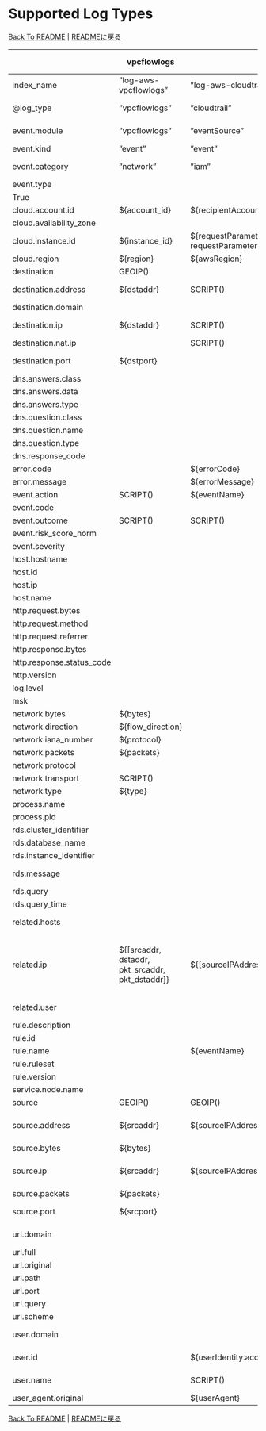 # Supported Log Types

[Back To README](../README.md) | [READMEに戻る](../README_ja.md)

|                         |                  vpcflowlogs                  |                                                                           cloudtrail                                                                            |          networkfirewall           |                                                                                                                                                                                                 guardduty                                                                                                                                                                                                  |                                                                                                                                                                                                                                                                                      securityhub                                                                                                                                                                                                                                                                                      |             nlb              |                alb                 |           clb            |      s3accesslog      | cloudfront-realtime | cloudfront-standard |           waf           |   route53resolver   |       rds-postgresql       |       rds-mysql-audit        | rds-mysql-general |              rds-mysql-error              | rds-mysql-slowquery |      msk       |    workspaces-event    |     workspaces-inventory     |                                            directory-service                                            |                                                 fsx-win                                                 |                                              windows-event                                              |   linux-secure   | linux-os-syslog |
|-------------------------|-----------------------------------------------|-----------------------------------------------------------------------------------------------------------------------------------------------------------------|------------------------------------|------------------------------------------------------------------------------------------------------------------------------------------------------------------------------------------------------------------------------------------------------------------------------------------------------------------------------------------------------------------------------------------------------------|---------------------------------------------------------------------------------------------------------------------------------------------------------------------------------------------------------------------------------------------------------------------------------------------------------------------------------------------------------------------------------------------------------------------------------------------------------------------------------------------------------------------------------------------------------------------------------------|------------------------------|------------------------------------|--------------------------|-----------------------|---------------------|---------------------|-------------------------|---------------------|----------------------------|------------------------------|-------------------|-------------------------------------------|---------------------|----------------|------------------------|------------------------------|---------------------------------------------------------------------------------------------------------|---------------------------------------------------------------------------------------------------------|---------------------------------------------------------------------------------------------------------|------------------|-----------------|
|index_name               |”log-aws-vpcflowlogs”                          |”log-aws-cloudtrail”                                                                                                                                             |”log-aws-networkfirewall”           |”log-aws-guardduty”                                                                                                                                                                                                                                                                                                                                                                                         |”log-aws-securityhub”                                                                                                                                                                                                                                                                                                                                                                                                                                                                                                                                                                  |”log-aws-elb”                 |”log-aws-elb”                       |”log-aws-elb”             |”log-aws-s3accesslog”  |”log-aws-cloudfront” |”log-aws-cloudfront” |”log-aws-waf”            |”log-aws-r53resolver”|”log-aws-rds-postgresql”    |”log-aws-rds-mysql”           |”log-aws-rds-mysql”|”log-aws-rds-mysql”                        |”log-aws-rds-mysql”  |”log-aws-msk”   |”log-aws-workspaces”    |”log-aws-workspaces”          |”log-aws-directory-service”                                                                              |”log-aws-fsx-win”                                                                                        |”log-win-event”                                                                                          |”log-linux-secure”|”log-linux-os”   |
|@log_type                |”vpcflowlogs”                                  |”cloudtrail”                                                                                                                                                     |”networkfirewall”                   |”guardduty”                                                                                                                                                                                                                                                                                                                                                                                                 |”securityhub”                                                                                                                                                                                                                                                                                                                                                                                                                                                                                                                                                                          |”nlb”                         |”alb”                               |”clb”                     |”s3accesslog”          |”cloudfront-realtime”|”cloudfront-standard”|”waf”                    |”route53resolver”    |”rds-postgresql”            |”rds-mysql-audit”             |”rds-mysql-general”|”rds-mysql-error”                          |”rds-mysql-slowquery”|”msk”           |”workspaces-event”      |”workspaces-inventory”        |”directory-service”                                                                                      |”fsx-win”                                                                                                |”windows-event”                                                                                          |”linux-secure”    |”linux-os-syslog”|
|event.module             |”vpcflowlogs”                                  |”eventSource”                                                                                                                                                    |”event.event_type”                  |”guardduty”                                                                                                                                                                                                                                                                                                                                                                                                 |SCRIPT()                                                                                                                                                                                                                                                                                                                                                                                                                                                                                                                                                                               |”nlb”                         |”alb”                               |”clb”                     |”s3accesslog”          |”cloudfront-realtime”|”cloudfront-standard”|”waf”                    |”route53resolver”    |”rds-postgresql”            |”audit”                       |”general”          |”error”                                    |”slowquery”          |”msk”           |”workspaces-event”      |”workspaces-inventory”        |”Event.System.Channel”                                                                                   |”Event.System.Channel”                                                                                   |”Event.System.Channel”                                                                                   |”linux-secure”    |”linux-os-syslog”|
|event.kind               |”event”                                        |”event”                                                                                                                                                          |SCRIPT()                            |”alert”                                                                                                                                                                                                                                                                                                                                                                                                     |”alert”                                                                                                                                                                                                                                                                                                                                                                                                                                                                                                                                                                                |”event”                       |”event”                             |”event”                   |”event”                |”event”              |”event”              |”alert”                  |”event”              |                            |                              |                   |                                           |                     |                |”event”                 |”state”                       |”event”                                                                                                  |”event”                                                                                                  |”event”                                                                                                  |”event”           |”event”          |
|event.category           |”network”                                      |”iam”                                                                                                                                                            |”network”                           |SCRIPT()                                                                                                                                                                                                                                                                                                                                                                                                    |SCRIPT()                                                                                                                                                                                                                                                                                                                                                                                                                                                                                                                                                                               |”network”                     |”web”                               |”web”                     |”web”                  |”web”                |”web”                |”web”                    |”network”            |SCRIPT()                    |”database”                    |”database”         |”database”                                 |”database”           |                |”[authentication, host]”|”[host]”                      |                                                                                                         |                                                                                                         |                                                                                                         |SCRIPT()          |SCRIPT()         |
|event.type               |                                               |                                                                                                                                                                 |                                    |                                                                                                                                                                                                                                                                                                                                                                                                            |                                                                                                                                                                                                                                                                                                                                                                                                                                                                                                                                                                                       |                              |                                    |                          |                       |                     |                     |                         |                     |                            |                              |                   |                                           |                     |                |”[info]”                |”[info]”                      |                                                                                                         |                                                                                                         |                                                                                                         |                  |                 |
|True                     |                                               |                                                                                                                                                                 |                                    |                                                                                                                                                                                                                                                                                                                                                                                                            |                                                                                                                                                                                                                                                                                                                                                                                                                                                                                                                                                                                       |                              |                                    |                          |                       |                     |                     |                         |                     |                            |                              |                   |                                           |                     |                |SCRIPT()                |                              |                                                                                                         |                                                                                                         |                                                                                                         |                  |                 |
|cloud.account.id         |${account_id}                                  |${recipientAccountId}                                                                                                                                            |[FromS3Key]                         |[FromS3Key]                                                                                                                                                                                                                                                                                                                                                                                                 |${AwsAccountId}                                                                                                                                                                                                                                                                                                                                                                                                                                                                                                                                                                        |[FromS3Key]                   |[FromS3Key]                         |[FromS3Key]               |[FromS3Key]            |[FromS3Key]          |[FromS3Key]          |SCRIPT()                 |[FromS3Key]          |[FromS3Key]                 |[FromS3Key]                   |[FromS3Key]        |[FromS3Key]                                |[FromS3Key]          |[FromS3Key]     |[FromS3Key]             |[FromS3Key]                   |[FromS3Key]                                                                                              |[FromS3Key]                                                                                              |[FromS3Key]                                                                                              |[FromS3Key]       |[FromS3Key]      |
|cloud.availability_zone  |                                               |                                                                                                                                                                 |${availability_zone}                |                                                                                                                                                                                                                                                                                                                                                                                                            |                                                                                                                                                                                                                                                                                                                                                                                                                                                                                                                                                                                       |                              |                                    |                          |                       |                     |                     |                         |                     |                            |                              |                   |                                           |                     |                |                        |                              |                                                                                                         |                                                                                                         |                                                                                                         |                  |                 |
|cloud.instance.id        |${instance_id}                                 |${requestParameters.instanceId responseElements.instancesSet.items.0.instanceId requestParameters.DescribeInstanceCreditSpecificationsRequest.InstanceId.content}|                                    |${resource.instanceDetails.instanceId}                                                                                                                                                                                                                                                                                                                                                                      |SCRIPT()                                                                                                                                                                                                                                                                                                                                                                                                                                                                                                                                                                               |                              |                                    |                          |                       |                     |                     |                         |${instance}          |                            |                              |                   |                                           |                     |                |                        |                              |                                                                                                         |                                                                                                         |SCRIPT()                                                                                                 |SCRIPT()          |SCRIPT()         |
|cloud.region             |${region}                                      |${awsRegion}                                                                                                                                                     |[FromS3Key]                         |[FromS3Key]                                                                                                                                                                                                                                                                                                                                                                                                 |${Resources.0.Region}                                                                                                                                                                                                                                                                                                                                                                                                                                                                                                                                                                  |[FromS3Key]                   |[FromS3Key]                         |[FromS3Key]               |SCRIPT()               |”global”             |”global”             |SCRIPT()                 |${region}            |[FromS3Key]                 |[FromS3Key]                   |[FromS3Key]        |[FromS3Key]                                |[FromS3Key]          |[FromS3Key]     |[FromS3Key]             |[FromS3Key]                   |[FromS3Key]                                                                                              |[FromS3Key]                                                                                              |[FromS3Key]                                                                                              |[FromS3Key]       |[FromS3Key]      |
|destination              |GEOIP()                                        |                                                                                                                                                                 |GEOIP()                             |GEOIP()                                                                                                                                                                                                                                                                                                                                                                                                     |GEOIP()                                                                                                                                                                                                                                                                                                                                                                                                                                                                                                                                                                                |GEOIP()                       |GEOIP()                             |GEOIP()                   |                       |                     |                     |                         |                     |                            |                              |                   |                                           |                     |                |                        |                              |GEOIP()                                                                                                  |GEOIP()                                                                                                  |GEOIP()                                                                                                  |                  |                 |
|destination.address      |${dstaddr}                                     |SCRIPT()                                                                                                                                                         |                                    |SCRIPT()                                                                                                                                                                                                                                                                                                                                                                                                    |${ProductFields.aws/guardduty/resource/instanceDetails/networkInterfaces.0_/privateIpAddress ProductFields.aws/guardduty/service/action/networkConnectionAction/localIpDetails/ipAddressV4}                                                                                                                                                                                                                                                                                                                                                                                            |${destination_ip}             |${target_ip}                        |${backend_ip}             |${EndPoint}            |                     |                     |                         |                     |                            |                              |                   |                                           |                     |                |                        |                              |                                                                                                         |                                                                                                         |                                                                                                         |                  |                 |
|destination.domain       |                                               |                                                                                                                                                                 |                                    |                                                                                                                                                                                                                                                                                                                                                                                                            |                                                                                                                                                                                                                                                                                                                                                                                                                                                                                                                                                                                       |                              |                                    |                          |${EndPoint}            |                     |                     |                         |                     |                            |                              |                   |                                           |                     |                |                        |                              |                                                                                                         |                                                                                                         |                                                                                                         |                  |                 |
|destination.ip           |${dstaddr}                                     |SCRIPT()                                                                                                                                                         |${event.dest_ip}                    |SCRIPT()                                                                                                                                                                                                                                                                                                                                                                                                    |${ProductFields.aws/guardduty/resource/instanceDetails/networkInterfaces.0_/privateIpAddress ProductFields.aws/guardduty/service/action/networkConnectionAction/localIpDetails/ipAddressV4}                                                                                                                                                                                                                                                                                                                                                                                            |${destination_ip}             |${target_ip}                        |${backend_ip}             |                       |                     |                     |                         |                     |                            |                              |                   |                                           |                     |                |                        |                              |${Event.EventData.Data.DestAddress}                                                                      |${Event.EventData.Data.DestAddress}                                                                      |${Event.EventData.Data.DestAddress}                                                                      |                  |                 |
|destination.nat.ip       |                                               |SCRIPT()                                                                                                                                                         |                                    |SCRIPT()                                                                                                                                                                                                                                                                                                                                                                                                    |${ProductFields.aws/guardduty/resource/instanceDetails/networkInterfaces.0_/publicIp}                                                                                                                                                                                                                                                                                                                                                                                                                                                                                                  |                              |                                    |                          |                       |                     |                     |                         |                     |                            |                              |                   |                                           |                     |                |                        |                              |                                                                                                         |                                                                                                         |                                                                                                         |                  |                 |
|destination.port         |${dstport}                                     |                                                                                                                                                                 |${event.dest_port}                  |SCRIPT()                                                                                                                                                                                                                                                                                                                                                                                                    |${ProductFields.aws/guardduty/service/action/portProbeAction/portProbeDetails/localPortDetails.0_/port ProductFields.aws/guardduty/service/action/networkConnectionAction/localPortDetails/port}                                                                                                                                                                                                                                                                                                                                                                                       |${destination_port}           |${target_port}                      |${backend_port}           |                       |                     |                     |                         |                     |                            |                              |                   |                                           |                     |                |                        |                              |${Event.EventData.Data.DestPort}                                                                         |${Event.EventData.Data.DestPort}                                                                         |${Event.EventData.Data.DestPort}                                                                         |                  |                 |
|dns.answers.class        |                                               |                                                                                                                                                                 |                                    |                                                                                                                                                                                                                                                                                                                                                                                                            |                                                                                                                                                                                                                                                                                                                                                                                                                                                                                                                                                                                       |                              |                                    |                          |                       |                     |                     |                         |${answers.0.Class}   |                            |                              |                   |                                           |                     |                |                        |                              |                                                                                                         |                                                                                                         |                                                                                                         |                  |                 |
|dns.answers.data         |                                               |                                                                                                                                                                 |                                    |                                                                                                                                                                                                                                                                                                                                                                                                            |                                                                                                                                                                                                                                                                                                                                                                                                                                                                                                                                                                                       |                              |                                    |                          |                       |                     |                     |                         |SCRIPT()             |                            |                              |                   |                                           |                     |                |                        |                              |                                                                                                         |                                                                                                         |                                                                                                         |                  |                 |
|dns.answers.type         |                                               |                                                                                                                                                                 |                                    |                                                                                                                                                                                                                                                                                                                                                                                                            |                                                                                                                                                                                                                                                                                                                                                                                                                                                                                                                                                                                       |                              |                                    |                          |                       |                     |                     |                         |${answers.0.Type}    |                            |                              |                   |                                           |                     |                |                        |                              |                                                                                                         |                                                                                                         |                                                                                                         |                  |                 |
|dns.question.class       |                                               |                                                                                                                                                                 |                                    |                                                                                                                                                                                                                                                                                                                                                                                                            |                                                                                                                                                                                                                                                                                                                                                                                                                                                                                                                                                                                       |                              |                                    |                          |                       |                     |                     |                         |${query_class}       |                            |                              |                   |                                           |                     |                |                        |                              |                                                                                                         |                                                                                                         |                                                                                                         |                  |                 |
|dns.question.name        |                                               |                                                                                                                                                                 |                                    |${service.action.dnsRequestAction.domain}                                                                                                                                                                                                                                                                                                                                                                   |${ProductFields.aws/guardduty/service/action/dnsRequestAction/domain}                                                                                                                                                                                                                                                                                                                                                                                                                                                                                                                  |                              |                                    |                          |                       |                     |                     |                         |SCRIPT()             |                            |                              |                   |                                           |                     |                |                        |                              |                                                                                                         |                                                                                                         |                                                                                                         |                  |                 |
|dns.question.type        |                                               |                                                                                                                                                                 |                                    |                                                                                                                                                                                                                                                                                                                                                                                                            |                                                                                                                                                                                                                                                                                                                                                                                                                                                                                                                                                                                       |                              |                                    |                          |                       |                     |                     |                         |${query_type}        |                            |                              |                   |                                           |                     |                |                        |                              |                                                                                                         |                                                                                                         |                                                                                                         |                  |                 |
|dns.response_code        |                                               |                                                                                                                                                                 |                                    |                                                                                                                                                                                                                                                                                                                                                                                                            |                                                                                                                                                                                                                                                                                                                                                                                                                                                                                                                                                                                       |                              |                                    |                          |                       |                     |                     |                         |${rcode}             |                            |                              |                   |                                           |                     |                |                        |                              |                                                                                                         |                                                                                                         |                                                                                                         |                  |                 |
|error.code               |                                               |${errorCode}                                                                                                                                                     |                                    |                                                                                                                                                                                                                                                                                                                                                                                                            |                                                                                                                                                                                                                                                                                                                                                                                                                                                                                                                                                                                       |                              |                                    |                          |                       |                     |                     |                         |                     |                            |                              |                   |                                           |                     |                |                        |                              |${Event.System.Status}                                                                                   |${Event.System.Status}                                                                                   |${Event.System.Status}                                                                                   |                  |                 |
|error.message            |                                               |${errorMessage}                                                                                                                                                  |                                    |                                                                                                                                                                                                                                                                                                                                                                                                            |                                                                                                                                                                                                                                                                                                                                                                                                                                                                                                                                                                                       |                              |                                    |                          |                       |                     |                     |                         |                     |                            |                              |                   |                                           |                     |                |                        |                              |                                                                                                         |                                                                                                         |                                                                                                         |                  |                 |
|event.action             |SCRIPT()                                       |${eventName}                                                                                                                                                     |${event.alert.action}               |                                                                                                                                                                                                                                                                                                                                                                                                            |                                                                                                                                                                                                                                                                                                                                                                                                                                                                                                                                                                                       |                              |                                    |                          |                       |                     |                     |${action}                |                     |SCRIPT()                    |                              |                   |                                           |                     |                |                        |                              |SCRIPT()                                                                                                 |SCRIPT()                                                                                                 |SCRIPT()                                                                                                 |SCRIPT()          |SCRIPT()         |
|event.code               |                                               |                                                                                                                                                                 |                                    |                                                                                                                                                                                                                                                                                                                                                                                                            |                                                                                                                                                                                                                                                                                                                                                                                                                                                                                                                                                                                       |                              |                                    |                          |                       |                     |                     |                         |                     |                            |                              |                   |                                           |                     |                |                        |                              |${Event.System.EventID}                                                                                  |${Event.System.EventID}                                                                                  |${Event.System.EventID}                                                                                  |                  |                 |
|event.outcome            |SCRIPT()                                       |SCRIPT()                                                                                                                                                         |                                    |                                                                                                                                                                                                                                                                                                                                                                                                            |                                                                                                                                                                                                                                                                                                                                                                                                                                                                                                                                                                                       |                              |                                    |                          |                       |                     |                     |                         |                     |SCRIPT()                    |                              |                   |                                           |                     |                |”success”               |                              |SCRIPT()                                                                                                 |SCRIPT()                                                                                                 |SCRIPT()                                                                                                 |SCRIPT()          |SCRIPT()         |
|event.risk_score_norm    |                                               |                                                                                                                                                                 |                                    |                                                                                                                                                                                                                                                                                                                                                                                                            |${Severity.Normalized}                                                                                                                                                                                                                                                                                                                                                                                                                                                                                                                                                                 |                              |                                    |                          |                       |                     |                     |                         |                     |                            |                              |                   |                                           |                     |                |                        |                              |                                                                                                         |                                                                                                         |                                                                                                         |                  |                 |
|event.severity           |                                               |                                                                                                                                                                 |${event.alert.severity}             |${severity}                                                                                                                                                                                                                                                                                                                                                                                                 |${Severity.Product}                                                                                                                                                                                                                                                                                                                                                                                                                                                                                                                                                                    |                              |                                    |                          |                       |                     |                     |                         |                     |                            |                              |                   |                                           |                     |                |                        |                              |                                                                                                         |                                                                                                         |                                                                                                         |                  |                 |
|host.hostname            |                                               |                                                                                                                                                                 |                                    |                                                                                                                                                                                                                                                                                                                                                                                                            |                                                                                                                                                                                                                                                                                                                                                                                                                                                                                                                                                                                       |                              |                                    |                          |                       |                     |                     |                         |                     |                            |                              |                   |                                           |                     |                |                        |${ComputerName}               |                                                                                                         |                                                                                                         |                                                                                                         |${hostname}       |${hostname}      |
|host.id                  |                                               |                                                                                                                                                                 |                                    |                                                                                                                                                                                                                                                                                                                                                                                                            |                                                                                                                                                                                                                                                                                                                                                                                                                                                                                                                                                                                       |                              |                                    |                          |                       |                     |                     |                         |                     |                            |                              |                   |                                           |                     |                |${workspaceId}          |${WorkspaceId}                |                                                                                                         |                                                                                                         |                                                                                                         |                  |                 |
|host.ip                  |                                               |                                                                                                                                                                 |                                    |                                                                                                                                                                                                                                                                                                                                                                                                            |                                                                                                                                                                                                                                                                                                                                                                                                                                                                                                                                                                                       |                              |                                    |                          |                       |                     |                     |                         |                     |                            |                              |                   |                                           |                     |                |                        |${IpAddress}                  |                                                                                                         |                                                                                                         |                                                                                                         |                  |                 |
|host.name                |                                               |                                                                                                                                                                 |                                    |                                                                                                                                                                                                                                                                                                                                                                                                            |                                                                                                                                                                                                                                                                                                                                                                                                                                                                                                                                                                                       |                              |                                    |                          |                       |                     |                     |                         |                     |                            |                              |                   |                                           |                     |                |                        |${ComputerName}               |${Event.System.Computer}                                                                                 |${Event.System.Computer}                                                                                 |${Event.System.Computer}                                                                                 |                  |                 |
|http.request.bytes       |                                               |                                                                                                                                                                 |                                    |                                                                                                                                                                                                                                                                                                                                                                                                            |                                                                                                                                                                                                                                                                                                                                                                                                                                                                                                                                                                                       |${received_bytes}             |${received_bytes}                   |${received_bytes}         |                       |${cs_bytes}          |${cs_bytes}          |                         |                     |                            |                              |                   |                                           |                     |                |                        |                              |                                                                                                         |                                                                                                         |                                                                                                         |                  |                 |
|http.request.method      |                                               |                                                                                                                                                                 |${event.http.http_method}           |                                                                                                                                                                                                                                                                                                                                                                                                            |                                                                                                                                                                                                                                                                                                                                                                                                                                                                                                                                                                                       |                              |${http_method}                      |${http_method}            |${RequestURI_operation}|${cs_method}         |${cs_method}         |${httpRequest.httpMethod}|                     |                            |                              |                   |                                           |                     |                |                        |                              |                                                                                                         |                                                                                                         |                                                                                                         |                  |                 |
|http.request.referrer    |                                               |                                                                                                                                                                 |                                    |                                                                                                                                                                                                                                                                                                                                                                                                            |                                                                                                                                                                                                                                                                                                                                                                                                                                                                                                                                                                                       |                              |                                    |                          |${Referrer}            |${cs_referer}        |${cs_referer}        |SCRIPT()                 |                     |                            |                              |                   |                                           |                     |                |                        |                              |                                                                                                         |                                                                                                         |                                                                                                         |                  |                 |
|http.response.bytes      |                                               |                                                                                                                                                                 |                                    |                                                                                                                                                                                                                                                                                                                                                                                                            |                                                                                                                                                                                                                                                                                                                                                                                                                                                                                                                                                                                       |${sent_bytes}                 |${sent_bytes}                       |${sent_bytes}             |${BytesSent}           |${sc_bytes}          |${sc_bytes}          |                         |                     |                            |                              |                   |                                           |                     |                |                        |                              |                                                                                                         |                                                                                                         |                                                                                                         |                  |                 |
|http.response.status_code|                                               |                                                                                                                                                                 |                                    |                                                                                                                                                                                                                                                                                                                                                                                                            |                                                                                                                                                                                                                                                                                                                                                                                                                                                                                                                                                                                       |                              |${elb_status_code}                  |${elb_status_code}        |${HTTPstatus}          |${sc_status}         |${sc_status}         |                         |                     |                            |                              |                   |                                           |                     |                |                        |                              |                                                                                                         |                                                                                                         |                                                                                                         |                  |                 |
|http.version             |                                               |                                                                                                                                                                 |                                    |                                                                                                                                                                                                                                                                                                                                                                                                            |                                                                                                                                                                                                                                                                                                                                                                                                                                                                                                                                                                                       |                              |${http_version}                     |${http_version}           |                       |SCRIPT()             |SCRIPT()             |SCRIPT()                 |                     |                            |                              |                   |                                           |                     |                |                        |                              |                                                                                                         |                                                                                                         |                                                                                                         |                  |                 |
|log.level                |                                               |                                                                                                                                                                 |                                    |                                                                                                                                                                                                                                                                                                                                                                                                            |                                                                                                                                                                                                                                                                                                                                                                                                                                                                                                                                                                                       |                              |                                    |                          |                       |                     |                     |                         |                     |${postgresql_log_level}     |                              |                   |${mysql_log_level}                         |                     |${msk_log_level}|                        |                              |                                                                                                         |                                                                                                         |                                                                                                         |                  |                 |
|msk                      |                                               |                                                                                                                                                                 |                                    |                                                                                                                                                                                                                                                                                                                                                                                                            |                                                                                                                                                                                                                                                                                                                                                                                                                                                                                                                                                                                       |                              |                                    |                          |                       |                     |                     |                         |                     |                            |                              |                   |                                           |                     |SCRIPT()        |                        |                              |                                                                                                         |                                                                                                         |                                                                                                         |                  |                 |
|network.bytes            |${bytes}                                       |                                                                                                                                                                 |${event.netflow.bytes}              |                                                                                                                                                                                                                                                                                                                                                                                                            |                                                                                                                                                                                                                                                                                                                                                                                                                                                                                                                                                                                       |                              |                                    |                          |                       |                     |                     |                         |                     |                            |                              |                   |                                           |                     |                |                        |                              |                                                                                                         |                                                                                                         |                                                                                                         |                  |                 |
|network.direction        |${flow_direction}                              |                                                                                                                                                                 |                                    |SCRIPT()                                                                                                                                                                                                                                                                                                                                                                                                    |                                                                                                                                                                                                                                                                                                                                                                                                                                                                                                                                                                                       |                              |                                    |                          |                       |                     |                     |                         |                     |                            |                              |                   |                                           |                     |                |                        |                              |                                                                                                         |                                                                                                         |                                                                                                         |                  |                 |
|network.iana_number      |${protocol}                                    |                                                                                                                                                                 |                                    |                                                                                                                                                                                                                                                                                                                                                                                                            |                                                                                                                                                                                                                                                                                                                                                                                                                                                                                                                                                                                       |                              |                                    |                          |                       |                     |                     |                         |                     |                            |                              |                   |                                           |                     |                |                        |                              |                                                                                                         |                                                                                                         |                                                                                                         |                  |                 |
|network.packets          |${packets}                                     |                                                                                                                                                                 |${event.netflow.pkts}               |                                                                                                                                                                                                                                                                                                                                                                                                            |                                                                                                                                                                                                                                                                                                                                                                                                                                                                                                                                                                                       |                              |                                    |                          |                       |                     |                     |                         |                     |                            |                              |                   |                                           |                     |                |                        |                              |                                                                                                         |                                                                                                         |                                                                                                         |                  |                 |
|network.protocol         |                                               |                                                                                                                                                                 |${event.app_proto}                  |                                                                                                                                                                                                                                                                                                                                                                                                            |                                                                                                                                                                                                                                                                                                                                                                                                                                                                                                                                                                                       |                              |                                    |                          |                       |                     |                     |                         |                     |                            |                              |                   |                                           |                     |                |                        |                              |                                                                                                         |                                                                                                         |                                                                                                         |                  |                 |
|network.transport        |SCRIPT()                                       |                                                                                                                                                                 |SCRIPT()                            |                                                                                                                                                                                                                                                                                                                                                                                                            |                                                                                                                                                                                                                                                                                                                                                                                                                                                                                                                                                                                       |                              |                                    |                          |                       |                     |                     |                         |                     |                            |                              |                   |                                           |                     |                |                        |                              |                                                                                                         |                                                                                                         |                                                                                                         |                  |                 |
|network.type             |${type}                                        |                                                                                                                                                                 |                                    |                                                                                                                                                                                                                                                                                                                                                                                                            |                                                                                                                                                                                                                                                                                                                                                                                                                                                                                                                                                                                       |                              |                                    |                          |                       |                     |                     |                         |                     |                            |                              |                   |                                           |                     |                |                        |                              |                                                                                                         |                                                                                                         |                                                                                                         |                  |                 |
|process.name             |                                               |                                                                                                                                                                 |                                    |                                                                                                                                                                                                                                                                                                                                                                                                            |                                                                                                                                                                                                                                                                                                                                                                                                                                                                                                                                                                                       |                              |                                    |                          |                       |                     |                     |                         |                     |                            |                              |                   |                                           |                     |                |                        |                              |                                                                                                         |                                                                                                         |                                                                                                         |${proc}           |${proc}          |
|process.pid              |                                               |                                                                                                                                                                 |                                    |                                                                                                                                                                                                                                                                                                                                                                                                            |                                                                                                                                                                                                                                                                                                                                                                                                                                                                                                                                                                                       |                              |                                    |                          |                       |                     |                     |                         |                     |${postgresql_pid}           |                              |                   |                                           |                     |                |                        |                              |                                                                                                         |                                                                                                         |                                                                                                         |${pid}            |${pid}           |
|rds.cluster_identifier   |                                               |                                                                                                                                                                 |                                    |                                                                                                                                                                                                                                                                                                                                                                                                            |                                                                                                                                                                                                                                                                                                                                                                                                                                                                                                                                                                                       |                              |                                    |                          |                       |                     |                     |                         |                     |SCRIPT()                    |                              |                   |                                           |SCRIPT()             |                |                        |                              |                                                                                                         |                                                                                                         |                                                                                                         |                  |                 |
|rds.database_name        |                                               |                                                                                                                                                                 |                                    |                                                                                                                                                                                                                                                                                                                                                                                                            |                                                                                                                                                                                                                                                                                                                                                                                                                                                                                                                                                                                       |                              |                                    |                          |                       |                     |                     |                         |                     |${postgresql_database}      |${mysql_database}             |                   |                                           |                     |                |                        |                              |                                                                                                         |                                                                                                         |                                                                                                         |                  |                 |
|rds.instance_identifier  |                                               |                                                                                                                                                                 |                                    |                                                                                                                                                                                                                                                                                                                                                                                                            |                                                                                                                                                                                                                                                                                                                                                                                                                                                                                                                                                                                       |                              |                                    |                          |                       |                     |                     |                         |                     |SCRIPT()                    |                              |                   |                                           |SCRIPT()             |                |                        |                              |                                                                                                         |                                                                                                         |                                                                                                         |                  |                 |
|rds.message              |                                               |                                                                                                                                                                 |                                    |                                                                                                                                                                                                                                                                                                                                                                                                            |                                                                                                                                                                                                                                                                                                                                                                                                                                                                                                                                                                                       |                              |                                    |                          |                       |                     |                     |                         |                     |${postgresql_message}       |                              |                   |${mysql_message mysql_server_audit_message}|                     |                |                        |                              |                                                                                                         |                                                                                                         |                                                                                                         |                  |                 |
|rds.query                |                                               |                                                                                                                                                                 |                                    |                                                                                                                                                                                                                                                                                                                                                                                                            |                                                                                                                                                                                                                                                                                                                                                                                                                                                                                                                                                                                       |                              |                                    |                          |                       |                     |                     |                         |                     |SCRIPT()                    |SCRIPT()                      |SCRIPT()           |SCRIPT()                                   |SCRIPT()             |                |                        |                              |                                                                                                         |                                                                                                         |                                                                                                         |                  |                 |
|rds.query_time           |                                               |                                                                                                                                                                 |                                    |                                                                                                                                                                                                                                                                                                                                                                                                            |                                                                                                                                                                                                                                                                                                                                                                                                                                                                                                                                                                                       |                              |                                    |                          |                       |                     |                     |                         |                     |SCRIPT()                    |                              |                   |                                           |${mysql_query_time}  |                |                        |                              |                                                                                                         |                                                                                                         |                                                                                                         |                  |                 |
|related.hosts            |                                               |                                                                                                                                                                 |                                    |                                                                                                                                                                                                                                                                                                                                                                                                            |                                                                                                                                                                                                                                                                                                                                                                                                                                                                                                                                                                                       |                              |                                    |                          |                       |                     |                     |                         |                     |                            |                              |                   |                                           |                     |                |${[workspaceId]}        |${[ComputerName, WorkspaceId]}|                                                                                                         |                                                                                                         |                                                                                                         |SCRIPT()          |SCRIPT()         |
|related.ip               |${[srcaddr, dstaddr, pkt_srcaddr, pkt_dstaddr]}|${[sourceIPAddress]}                                                                                                                                             |${[event.dest_ip, event.src_ip]}    |${[resource.instanceDetails.networkInterfaces.0.privateIpAddress, service.action.networkConnectionAction.localIpDetails.ipAddressV4, resource.instanceDetails.networkInterfaces.0.publicIp, service.action.awsApiCallAction.remoteIpDetails.ipAddressV4, service.action.networkConnectionAction.remoteIpDetails.ipAddressV4, service.action.portProbeAction.portProbeDetails.0.remoteIpDetails.ipAddressV4]}|${[ProductFields.aws/guardduty/resource/instanceDetails/networkInterfaces.0_/privateIpAddress, ProductFields.aws/guardduty/service/action/networkConnectionAction/localIpDetails/ipAddressV4, ProductFields.aws/guardduty/resource/instanceDetails/networkInterfaces.0_/publicIp, ProductFields.aws/guardduty/service/action/awsApiCallAction/remoteIpDetails/ipAddressV4, ProductFields.aws/guardduty/service/action/networkConnectionAction/remoteIpDetails/ipAddressV4, ProductFields.aws/guardduty/service/action/portProbeAction/portProbeDetails.0_/remoteIpDetails/ipAddressV4]}|${[client_ip, destination_ip]}|${[target_ip, client_ip, http_host]}|${[backend_ip, client_ip]}|${[RemoteIP]}          |${[c_ip]}            |${[c_ip]}            |${[httpRequest.clientIp]}|${[srcaddr]}         |${postgresql_source_address}|${[mysql_host]}               |                   |                                           |${[mysql_source_ip]} |                |${[clientIpAddress]}    |${[IpAddress]}                |${[Event.EventData.Data.DestAddress, Event.EventData.Data.IpAddress, Event.EventData.Data.SourceAddress]}|${[Event.EventData.Data.DestAddress, Event.EventData.Data.IpAddress, Event.EventData.Data.SourceAddress]}|${[Event.EventData.Data.DestAddress, Event.EventData.Data.IpAddress, Event.EventData.Data.SourceAddress]}|SCRIPT()          |SCRIPT()         |
|related.user             |                                               |                                                                                                                                                                 |                                    |${[resource.accessKeyDetails.userName]}                                                                                                                                                                                                                                                                                                                                                                     |                                                                                                                                                                                                                                                                                                                                                                                                                                                                                                                                                                                       |                              |                                    |                          |                       |                     |                     |                         |                     |                            |${[mysql_username, rds.query]}|                   |                                           |${[mysql_username]}  |                |                        |${[UserName]}                 |${[Event.EventData.Data.SubjectUserName, Event.EventData.Data.TargetUserName]}                           |${[Event.EventData.Data.SubjectUserName, Event.EventData.Data.TargetUserName]}                           |${[Event.EventData.Data.SubjectUserName, Event.EventData.Data.TargetUserName]}                           |SCRIPT()          |SCRIPT()         |
|rule.description         |                                               |                                                                                                                                                                 |                                    |${title}                                                                                                                                                                                                                                                                                                                                                                                                    |${Description}                                                                                                                                                                                                                                                                                                                                                                                                                                                                                                                                                                         |                              |                                    |                          |                       |                     |                     |                         |                     |                            |                              |                   |                                           |                     |                |                        |                              |                                                                                                         |                                                                                                         |                                                                                                         |                  |                 |
|rule.id                  |                                               |                                                                                                                                                                 |${event.alert.signature_id}         |                                                                                                                                                                                                                                                                                                                                                                                                            |                                                                                                                                                                                                                                                                                                                                                                                                                                                                                                                                                                                       |                              |                                    |                          |                       |                     |                     |                         |                     |                            |                              |                   |                                           |                     |                |                        |                              |                                                                                                         |                                                                                                         |                                                                                                         |                  |                 |
|rule.name                |                                               |${eventName}                                                                                                                                                     |${event.alert.signature}            |${type}                                                                                                                                                                                                                                                                                                                                                                                                     |${Types}                                                                                                                                                                                                                                                                                                                                                                                                                                                                                                                                                                               |                              |                                    |                          |                       |                     |                     |${terminatingRuleId}     |                     |                            |                              |                   |                                           |                     |                |                        |                              |                                                                                                         |                                                                                                         |                                                                                                         |                  |                 |
|rule.ruleset             |                                               |                                                                                                                                                                 |                                    |                                                                                                                                                                                                                                                                                                                                                                                                            |                                                                                                                                                                                                                                                                                                                                                                                                                                                                                                                                                                                       |                              |                                    |                          |                       |                     |                     |SCRIPT()                 |                     |                            |                              |                   |                                           |                     |                |                        |                              |                                                                                                         |                                                                                                         |                                                                                                         |                  |                 |
|rule.version             |                                               |                                                                                                                                                                 |${event.alert.rev}                  |                                                                                                                                                                                                                                                                                                                                                                                                            |                                                                                                                                                                                                                                                                                                                                                                                                                                                                                                                                                                                       |                              |                                    |                          |                       |                     |                     |                         |                     |                            |                              |                   |                                           |                     |                |                        |                              |                                                                                                         |                                                                                                         |                                                                                                         |                  |                 |
|service.node.name        |                                               |                                                                                                                                                                 |${firewall_name}                    |                                                                                                                                                                                                                                                                                                                                                                                                            |                                                                                                                                                                                                                                                                                                                                                                                                                                                                                                                                                                                       |                              |                                    |                          |                       |                     |                     |                         |                     |                            |                              |                   |                                           |                     |                |                        |                              |                                                                                                         |                                                                                                         |                                                                                                         |                  |                 |
|source                   |GEOIP()                                        |GEOIP()                                                                                                                                                          |GEOIP()                             |GEOIP()                                                                                                                                                                                                                                                                                                                                                                                                     |GEOIP()                                                                                                                                                                                                                                                                                                                                                                                                                                                                                                                                                                                |GEOIP()                       |GEOIP()                             |GEOIP()                   |GEOIP()                |GEOIP()              |GEOIP()              |GEOIP()                  |                     |                            |                              |                   |                                           |                     |                |GEOIP()                 |                              |GEOIP()                                                                                                  |GEOIP()                                                                                                  |GEOIP()                                                                                                  |GEOIP()           |GEOIP()          |
|source.address           |${srcaddr}                                     |${sourceIPAddress}                                                                                                                                               |                                    |SCRIPT()                                                                                                                                                                                                                                                                                                                                                                                                    |${ProductFields.aws/guardduty/service/action/awsApiCallAction/remoteIpDetails/ipAddressV4 ProductFields.aws/guardduty/service/action/networkConnectionAction/remoteIpDetails/ipAddressV4 ProductFields.aws/guardduty/service/action/portProbeAction/portProbeDetails.0_/remoteIpDetails/ipAddressV4}                                                                                                                                                                                                                                                                                   |${client_ip}                  |${client_ip}                        |${client_ip}              |${RemoteIP}            |${c_ip}              |${c_ip}              |${httpRequest.clientIp}  |${srcaddr}           |${postgresql_source_address}|${mysql_host}                 |                   |                                           |                     |                |                        |                              |                                                                                                         |                                                                                                         |                                                                                                         |                  |                 |
|source.bytes             |${bytes}                                       |                                                                                                                                                                 |${event.netflow.bytes}              |                                                                                                                                                                                                                                                                                                                                                                                                            |                                                                                                                                                                                                                                                                                                                                                                                                                                                                                                                                                                                       |                              |                                    |                          |                       |                     |                     |                         |                     |                            |                              |                   |                                           |                     |                |                        |                              |                                                                                                         |                                                                                                         |                                                                                                         |                  |                 |
|source.ip                |${srcaddr}                                     |${sourceIPAddress}                                                                                                                                               |${event.src_ip}                     |SCRIPT()                                                                                                                                                                                                                                                                                                                                                                                                    |${ProductFields.aws/guardduty/service/action/awsApiCallAction/remoteIpDetails/ipAddressV4 ProductFields.aws/guardduty/service/action/networkConnectionAction/remoteIpDetails/ipAddressV4 ProductFields.aws/guardduty/service/action/portProbeAction/portProbeDetails.0_/remoteIpDetails/ipAddressV4}                                                                                                                                                                                                                                                                                   |${client_ip}                  |${client_ip}                        |${client_ip}              |${RemoteIP}            |${c_ip}              |${c_ip}              |${httpRequest.clientIp}  |${srcaddr}           |${postgresql_source_address}|${mysql_host}                 |                   |                                           |${mysql_source_ip}   |                |${clientIpAddress}      |                              |${Event.EventData.Data.IpAddress Event.EventData.Data.SourceAddress}                                     |${Event.EventData.Data.IpAddress Event.EventData.Data.SourceAddress}                                     |${Event.EventData.Data.IpAddress Event.EventData.Data.SourceAddress}                                     |SCRIPT()          |SCRIPT()         |
|source.packets           |${packets}                                     |                                                                                                                                                                 |${event.netflow.pkts}               |                                                                                                                                                                                                                                                                                                                                                                                                            |                                                                                                                                                                                                                                                                                                                                                                                                                                                                                                                                                                                       |                              |                                    |                          |                       |                     |                     |                         |                     |                            |                              |                   |                                           |                     |                |                        |                              |                                                                                                         |                                                                                                         |                                                                                                         |                  |                 |
|source.port              |${srcport}                                     |                                                                                                                                                                 |${event.src_port}                   |SCRIPT()                                                                                                                                                                                                                                                                                                                                                                                                    |${ProductFields.aws/guardduty/service/action/networkConnectionAction/remotePortDetails/port}                                                                                                                                                                                                                                                                                                                                                                                                                                                                                           |${client_port}                |${client_port}                      |${client_port}            |                       |${c_port}            |${c_port}            |                         |${srcport}           |${postgresql_source_port}   |                              |                   |                                           |                     |                |                        |                              |${Event.EventData.Data.IpPort Event.EventData.Data.SourcePort}                                           |${Event.EventData.Data.IpPort Event.EventData.Data.SourcePort}                                           |${Event.EventData.Data.IpPort Event.EventData.Data.SourcePort}                                           |SCRIPT()          |SCRIPT()         |
|url.domain               |                                               |                                                                                                                                                                 |${event.http.hostname event.tls.sni}|                                                                                                                                                                                                                                                                                                                                                                                                            |                                                                                                                                                                                                                                                                                                                                                                                                                                                                                                                                                                                       |${domain_name}                |${http_host}                        |${http_host}              |${EndPoint}            |${cs_host}           |${x_host_header}     |                         |                     |                            |                              |                   |                                           |                     |                |                        |                              |                                                                                                         |                                                                                                         |                                                                                                         |                  |                 |
|url.full                 |                                               |                                                                                                                                                                 |                                    |                                                                                                                                                                                                                                                                                                                                                                                                            |                                                                                                                                                                                                                                                                                                                                                                                                                                                                                                                                                                                       |                              |SCRIPT()                            |SCRIPT()                  |                       |SCRIPT()             |SCRIPT()             |                         |                     |                            |                              |                   |                                           |                     |                |                        |                              |                                                                                                         |                                                                                                         |                                                                                                         |                  |                 |
|url.original             |                                               |                                                                                                                                                                 |                                    |                                                                                                                                                                                                                                                                                                                                                                                                            |                                                                                                                                                                                                                                                                                                                                                                                                                                                                                                                                                                                       |                              |                                    |                          |${RequestURI_key}      |                     |                     |                         |                     |                            |                              |                   |                                           |                     |                |                        |                              |                                                                                                         |                                                                                                         |                                                                                                         |                  |                 |
|url.path                 |                                               |                                                                                                                                                                 |                                    |                                                                                                                                                                                                                                                                                                                                                                                                            |                                                                                                                                                                                                                                                                                                                                                                                                                                                                                                                                                                                       |                              |${http_path}                        |${http_path}              |                       |SCRIPT()             |${cs_uri_stem}       |${httpRequest.uri}       |                     |                            |                              |                   |                                           |                     |                |                        |                              |                                                                                                         |                                                                                                         |                                                                                                         |                  |                 |
|url.port                 |                                               |                                                                                                                                                                 |                                    |                                                                                                                                                                                                                                                                                                                                                                                                            |                                                                                                                                                                                                                                                                                                                                                                                                                                                                                                                                                                                       |${destination_port}           |${http_port}                        |${http_port}              |                       |                     |                     |                         |                     |                            |                              |                   |                                           |                     |                |                        |                              |                                                                                                         |                                                                                                         |                                                                                                         |                  |                 |
|url.query                |                                               |                                                                                                                                                                 |                                    |                                                                                                                                                                                                                                                                                                                                                                                                            |                                                                                                                                                                                                                                                                                                                                                                                                                                                                                                                                                                                       |                              |${http_query}                       |${http_query}             |                       |${cs_uri_query}      |${cs_uri_query}      |${httpRequest.args}      |                     |                            |                              |                   |                                           |                     |                |                        |                              |                                                                                                         |                                                                                                         |                                                                                                         |                  |                 |
|url.scheme               |                                               |                                                                                                                                                                 |                                    |                                                                                                                                                                                                                                                                                                                                                                                                            |                                                                                                                                                                                                                                                                                                                                                                                                                                                                                                                                                                                       |                              |${http_protocol}                    |${http_protocol}          |                       |${cs_protocol}       |${cs_protocol}       |                         |                     |                            |                              |                   |                                           |                     |                |                        |                              |                                                                                                         |                                                                                                         |                                                                                                         |                  |                 |
|user.domain              |                                               |                                                                                                                                                                 |                                    |                                                                                                                                                                                                                                                                                                                                                                                                            |                                                                                                                                                                                                                                                                                                                                                                                                                                                                                                                                                                                       |                              |                                    |                          |                       |                     |                     |                         |                     |                            |                              |                   |                                           |                     |                |                        |                              |${Event.EventData.Data.SubjectDomainName Event.EventData.Data.TargetDomainName}                          |${Event.EventData.Data.SubjectDomainName Event.EventData.Data.TargetDomainName}                          |${Event.EventData.Data.SubjectDomainName Event.EventData.Data.TargetDomainName}                          |                  |                 |
|user.id                  |                                               |${userIdentity.accessKeyId}                                                                                                                                      |                                    |${resource.accessKeyDetails.accessKeyId}                                                                                                                                                                                                                                                                                                                                                                    |SCRIPT()                                                                                                                                                                                                                                                                                                                                                                                                                                                                                                                                                                               |                              |                                    |                          |                       |                     |                     |                         |                     |                            |                              |                   |                                           |                     |                |                        |${UserName}                   |${Event.EventData.Data.SubjectUserSid Event.EventData.Data.TargetUserSid}                                |${Event.EventData.Data.SubjectUserSid Event.EventData.Data.TargetUserSid}                                |${Event.EventData.Data.SubjectUserSid Event.EventData.Data.TargetUserSid}                                |SCRIPT()          |SCRIPT()         |
|user.name                |                                               |SCRIPT()                                                                                                                                                         |                                    |${resource.accessKeyDetails.userName}                                                                                                                                                                                                                                                                                                                                                                       |SCRIPT()                                                                                                                                                                                                                                                                                                                                                                                                                                                                                                                                                                               |                              |                                    |                          |SCRIPT()               |                     |                     |                         |                     |${postgresql_user}          |${mysql_username rds.query}   |                   |                                           |${mysql_username}    |                |                        |${UserName}                   |${Event.EventData.Data.SubjectUserName Event.EventData.Data.TargetUserName}                              |${Event.EventData.Data.SubjectUserName Event.EventData.Data.TargetUserName}                              |${Event.EventData.Data.SubjectUserName Event.EventData.Data.TargetUserName}                              |SCRIPT()          |SCRIPT()         |
|user_agent.original      |                                               |${userAgent}                                                                                                                                                     |${event.http.http_user_agent}       |                                                                                                                                                                                                                                                                                                                                                                                                            |                                                                                                                                                                                                                                                                                                                                                                                                                                                                                                                                                                                       |                              |${useragent}                        |${useragent}              |${UserAgent}           |SCRIPT()             |SCRIPT()             |SCRIPT()                 |                     |                            |                              |                   |                                           |                     |                |                        |                              |                                                                                                         |                                                                                                         |                                                                                                         |                  |                 |

[Back To README](../README.md) | [READMEに戻る](../README_ja.md)

